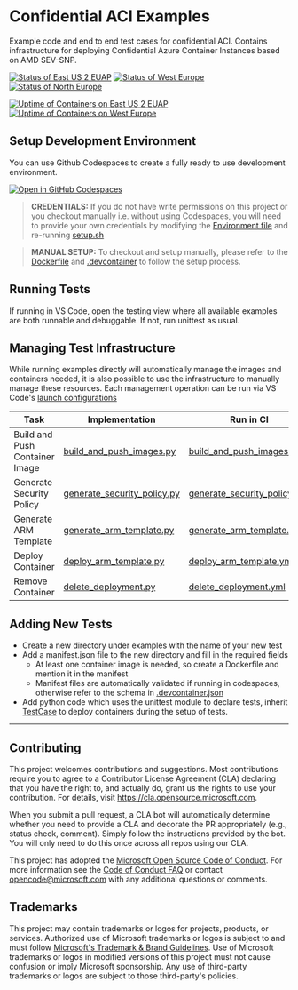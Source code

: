 # Confidential ACI Examples

Example code and end to end test cases for confidential ACI. Contains infrastructure for deploying Confidential Azure Container Instances based on AMD SEV-SNP.

[![Status of East US 2 EUAP](https://github.com/microsoft/confidential-aci-examples/actions/workflows/status_eastus2euap.yml/badge.svg?branch=main)](https://github.com/microsoft/confidential-aci-examples/actions/workflows/status_eastus2euap.yml)
[![Status of West Europe](https://github.com/microsoft/confidential-aci-examples/actions/workflows/status_westeurope.yml/badge.svg?branch=main)](https://github.com/microsoft/confidential-aci-examples/actions/workflows/status_westeurope.yml)
[![Status of North Europe](https://github.com/microsoft/confidential-aci-examples/actions/workflows/status_northeurope.yml/badge.svg?branch=main)](https://github.com/microsoft/confidential-aci-examples/actions/workflows/status_northeurope.yml)

[![Uptime of Containers on East US 2 EUAP](https://github.com/microsoft/confidential-aci-examples/actions/workflows/uptime_eastus2euap.yml/badge.svg?event=schedule)](https://github.com/microsoft/confidential-aci-examples/actions/workflows/uptime_eastus2euap.yml)
[![Uptime of Containers on West Europe](https://github.com/microsoft/confidential-aci-examples/actions/workflows/uptime_west_europe.yml/badge.svg?event=schedule)](https://github.com/microsoft/confidential-aci-examples/actions/workflows/uptime_west_europe.yml)

## Setup Development Environment

You can use Github Codespaces to create a fully ready to use development environment.

[![Open in GitHub Codespaces](https://github.com/codespaces/badge.svg)](https://github.com/codespaces/new?hide_repo_select=true&ref=main&repo=616412316&machine=standardLinux32gb&devcontainer_path=.devcontainer%2Fdevcontainer.json&location=WestEurope)

> **CREDENTIALS:** If you do not have write permissions on this project or you checkout manually i.e. without using Codespaces, you will need to provide your own credentials by modifying the [Environment file](env) and re-running [setup.sh](setup.sh)

> **MANUAL SETUP:** To checkout and setup manually, please refer to the [Dockerfile](.devcontainer/Dockerfile) and [.devcontainer](.devcontainer/devcontainer.json) to follow the setup process.

## Running Tests

If running in VS Code, open the testing view where all available examples are both runnable and debuggable. If not, run unittest as usual.

## Managing Test Infrastructure

While running examples directly will automatically manage the images and containers needed, it is also possible to use the infrastructure to manually manage these resources. Each management operation can be run via VS Code's [launch configurations](.vscode/launch.json)

| Task                           | Implementation                                                       | Run in CI                                                                      |
| ------------------------------ | -------------------------------------------------------------------- | ------------------------------------------------------------------------------ |
| Build and Push Container Image | [build_and_push_images.py](infra/build_and_push_images.py)           | [build_and_push_images.yml](.github/workflows/build_and_push_images.yml)       |
| Generate Security Policy       | [generate_security_policy.py](infra/generate_security_policy.py)     | [generate_security_policy.yml](.github/workflows/generate_security_policy.yml) |
| Generate ARM Template          | [generate_arm_template.py](infra/container/generate_arm_template.py) | [generate_arm_template.yml](.github/workflows/generate_arm_template.yml)       |
| Deploy Container               | [deploy_arm_template.py](infra/deploy_arm_template.py)               | [deploy_arm_template.yml](.github/workflows/deploy_arm_template.yml)           |
| Remove Container               | [delete_deployment.py](infra/delete_deployment.py)                   | [delete_deployment.yml](.github/workflows/delete_deployment.yml)               |

## Adding New Tests

- Create a new directory under examples with the name of your new test
- Add a manifest.json file to the new directory and fill in the required fields
  - At least one container image is needed, so create a Dockerfile and mention it in the manifest
  - Manifest files are automatically validated if running in codespaces, otherwise refer to the schema in [.devcontainer.json](.devcontainer/devcontainer.json)
- Add python code which uses the unittest module to declare tests, inherit [TestCase](infra/test_case.py) to deploy containers during the setup of tests.

---

## Contributing

This project welcomes contributions and suggestions. Most contributions require you to agree to a
Contributor License Agreement (CLA) declaring that you have the right to, and actually do, grant us
the rights to use your contribution. For details, visit https://cla.opensource.microsoft.com.

When you submit a pull request, a CLA bot will automatically determine whether you need to provide
a CLA and decorate the PR appropriately (e.g., status check, comment). Simply follow the instructions
provided by the bot. You will only need to do this once across all repos using our CLA.

This project has adopted the [Microsoft Open Source Code of Conduct](https://opensource.microsoft.com/codeofconduct/).
For more information see the [Code of Conduct FAQ](https://opensource.microsoft.com/codeofconduct/faq/) or
contact [opencode@microsoft.com](mailto:opencode@microsoft.com) with any additional questions or comments.

## Trademarks

This project may contain trademarks or logos for projects, products, or services. Authorized use of Microsoft
trademarks or logos is subject to and must follow
[Microsoft's Trademark & Brand Guidelines](https://www.microsoft.com/en-us/legal/intellectualproperty/trademarks/usage/general).
Use of Microsoft trademarks or logos in modified versions of this project must not cause confusion or imply Microsoft sponsorship.
Any use of third-party trademarks or logos are subject to those third-party's policies.
